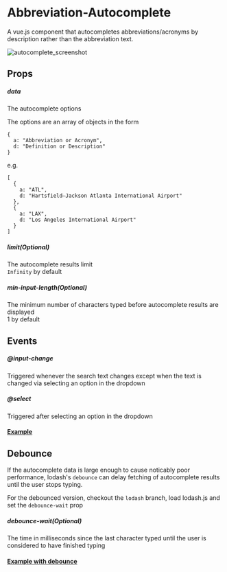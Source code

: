 # Abbreviation-Autocomplete
A vue.js component that autocompletes abbreviations/acronyms by description rather than the abbreviation text.

![autocomplete_screenshot](https://user-images.githubusercontent.com/8918762/72185093-e6280380-33e9-11ea-92ca-d0651b09771f.png)

## Props
##### data
The autocomplete options

The options are an array of objects in the form

    {
      a: "Abbreviation or Acronym",
      d: "Definition or Description"
    }

e.g.

    [
      {
        a: "ATL",
        d: "Hartsfield–Jackson Atlanta International Airport"
      },
      {
        a: "LAX",
        d: "Los Angeles International Airport"
      }
    ]

##### limit(Optional)
The autocomplete results limit  
`Infinity` by default
##### min-input-length(Optional)
The minimum number of characters typed before autocomplete results are displayed  
1 by default

## Events  
##### @input-change
Triggered whenever the search text changes except when the text is changed via selecting an option in the dropdown

##### @select
Triggered after selecting an option in the dropdown

#### [Example](https://firelemons.github.io/AutocompleteExample/)

## Debounce

If the autocomplete data is large enough to cause noticably poor performance, lodash's `debounce` can delay fetching of autocomplete results until the user stops typing. 

For the debounced version, checkout the `lodash` branch, load lodash.js and set the `debounce-wait` prop

##### debounce-wait(Optional)
The time in milliseconds since the last character typed until the user is considered to have finished typing

#### [Example with debounce](https://firelemons.github.io/AutocompleteDebounceExample/)
